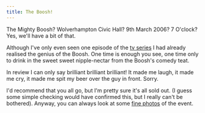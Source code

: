 ```yaml
---
title: The Boosh!
---
```

The Mighty Boosh? Wolverhampton Civic Hall? 9th March 2006? 7 O'clock? Yes, we'll have a bit of that.


Although I've only even seen one episode of the [tv series](http://www.themightyboosh.com/) I had already realised the genius of the Boosh. One time is enough you see, one time only to drink in the sweet sweet nipple-nectar from the Boosh's comedy teat. 

In review I can only say brilliant brilliant brilliant! It made me laugh, it made me cry, it made me spit my beer over the guy in front. Sorry. 

I'd recommend that you all go, but I'm pretty sure it's all sold out. (I guess some simple checking would have confirmed this, but I really can't be bothered). Anyway, you can always look at some [fine photos](http://www.flickr.com/photos/tags/mightyboosh/) of the event.
